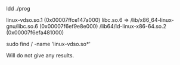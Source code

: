 ldd ./prog

linux-vdso.so.1 (0x00007ffce147a000)
libc.so.6 => /lib/x86_64-linux-gnu/libc.so.6 (0x00007f6ef9e8e000)
/lib64/ld-linux-x86-64.so.2 (0x00007f6efa481000)

sudo find / -name 'linux-vdso.so*'

Will do not give any results.


